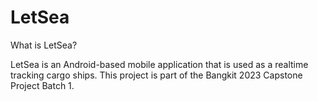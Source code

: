 # LetSea

What is LetSea?

LetSea is an Android-based mobile application that is used as a realtime tracking cargo ships. This project is part of the Bangkit 2023 Capstone Project Batch 1.
